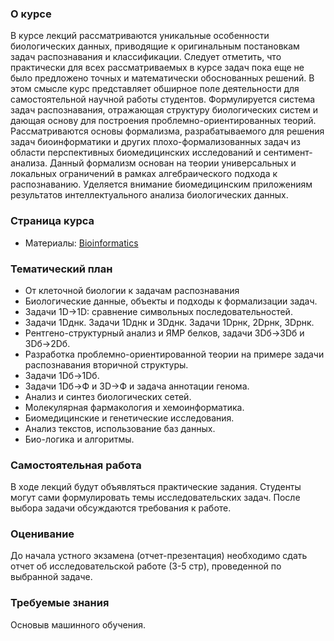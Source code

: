 ### О курсе
В курсе лекций рассматриваются уникальные особенности биологических данных, приводящие к оригинальным постановкам задач распознавания и классификации. Следует отметить, что практически для всех рассматриваемых в курсе задач пока еще не было предложено точных и математически обоснованных решений. В этом смысле курс представляет обширное поле деятельности для самостоятельной научной работы студентов.
Формулируется система задач распознавания, отражающая структуру биологических систем и дающая основу для построения проблемно-ориентированных теорий. Рассматриваются основы формализма, разрабатываемого для решения задач биоинформатики и других плохо-формализованных задач из области перспективных биомедицинских исследований и сентимент-анализа. Данный формализм основан на теории универсальных и локальных ограничений в рамках алгебраического подхода к распознаванию. Уделяется внимание биомедицинским приложениям результатов интеллектуального анализа биологических данных.

### Страница курса

- Материалы: [Bioinformatics](http://www.machinelearning.ru/wiki/index.php?title=%D0%91%D0%B8%D0%BE%D0%B8%D0%BD%D1%84%D0%BE%D1%80%D0%BC%D0%B0%D1%82%D0%B8%D0%BA%D0%B0_%D0%B8_%D0%B7%D0%B0%D0%B4%D0%B0%D1%87%D0%B8_%D1%80%D0%B0%D1%81%D0%BF%D0%BE%D0%B7%D0%BD%D0%B0%D0%B2%D0%B0%D0%BD%D0%B8%D1%8F_%D0%B2_%D1%81%D0%BE%D0%B2%D1%80%D0%B5%D0%BC%D0%B5%D0%BD%D0%BD%D0%BE%D0%B9_%D0%B1%D0%B8%D0%BE%D0%BB%D0%BE%D0%B3%D0%B8%D0%B8_%28%D0%BA%D1%83%D1%80%D1%81_%D0%BB%D0%B5%D0%BA%D1%86%D0%B8%D0%B9%2C_%D0%98.%D0%AE._%D0%A2%D0%BE%D1%80%D1%88%D0%B8%D0%BD%29)

### Тематический план
* От клеточной биологии к задачам распознавания
* Биологические данные, объекты и подходы к формализации задач.
* Задачи 1D→1D: сравнение символьных последовательностей.
* Задачи 1Dднк. Задачи 1Dднк и 3Dднк. Задачи 1Dрнк, 2Dрнк, 3Dрнк.
* Рентгено-структурный анализ и ЯМР белков, задачи 3Dб→3Dб и 3Dб→2Dб.
* Разработка проблемно-ориентированной теории на примере задачи распознавания вторичной структуры.
* Задачи 1Dб→1Dб.
* Задачи 1Dб→Ф и 3D→Ф и задача аннотации генома.
* Анализ и синтез биологических сетей.
* Молекулярная фармакология и хемоинформатика.
* Биомедицинские и генетические исследования.
* Анализ текстов, использование баз данных.
* Био-логика и алгоритмы.

### Самостоятельная работа
В ходе лекций будут объявляться практические задания. Студенты могут сами формулировать темы исследовательских задач. После выбора задачи обсуждаются требования к работе. 

### Оценивание
До начала устного экзамена (отчет-презентация) необходимо сдать отчет об исследовательской работе (3-5 стр), проведенной по выбранной задаче.

### Требуемые знания
Основыв машинного обучения.
